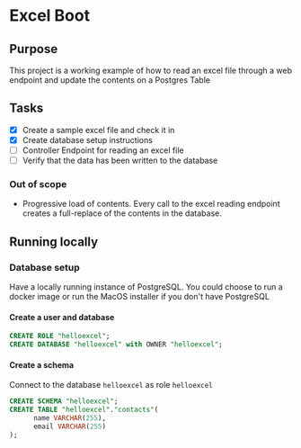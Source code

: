 # Excel Boot 

## Purpose 

This project is a working example of how to read an excel file through a web endpoint and update the contents on a Postgres Table 

## Tasks 

- [X] Create a sample excel file and check it in 
- [X] Create database setup instructions
- [ ] Controller Endpoint for reading an excel file 
- [ ] Verify that the data has been written to the database

### Out of scope 

- Progressive load of contents. Every call to the excel reading endpoint creates a full-replace of the contents in the database.

## Running locally

### Database setup 

Have a locally running instance of PostgreSQL. You could choose to run a docker image or run the MacOS installer if you don't have PostgreSQL

#### Create a user and database

```sql
CREATE ROLE "helloexcel";
CREATE DATABASE "helloexcel" with OWNER "helloexcel";   
```

#### Create a schema 

Connect to the database `helloexcel` as role `helloexcel`

```sql
CREATE SCHEMA "helloexcel";
CREATE TABLE "helloexcel"."contacts"(
      name VARCHAR(255),
      email VARCHAR(255)
);
```
